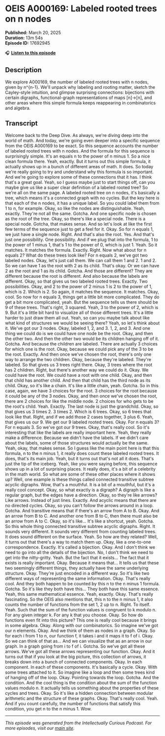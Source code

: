 # OEIS A000169: Labeled rooted trees on n nodes

**Published:** March 20, 2025  
**Duration:** 13m 54s  
**Episode ID:** 17692945

🎧 **[Listen to this episode](https://intellectuallycurious.buzzsprout.com/2529712/episodes/17692945-oeis-a000169-labeled-rooted-trees-on-n-nodes)**

## Description

We explore A000169, the number of labeled rooted trees with n nodes, given by n^{n-1}. We'll unpack why labeling and rooting matter, sketch the Cayley-style intuition, and glimpse surprising connections: bijections with certain digraphs, functional-graph representations of maps [n]→[n], and other areas where this simple formula keeps reappearing in combinatorics and algebra.

## Transcript

Welcome back to the Deep Dive. As always, we're diving deep into the world of math. And today, we're going even deeper into a specific sequence from the OEIS A000169 to be exact. So this sequence accounts the number of labeled rooted trees with n nodes. And the formula for this sequence is surprisingly simple. It's an equals n to the power of n minus 1. So a nice clean formula there. Yeah, exactly. But it turns out this simple formula, it actually shows up in a bunch of different areas of math. It does. So today we're really going to try and understand why this formula is so important. And we're going to explore some of these connections that it has. I think that's a great goal. Yeah, so I guess maybe just to start things off, can you maybe give us like a super clear definition of a labeled rooted tree? So we're all on the same page. A labeled rooted tree on n nodes, it's basically a tree, which means it's a connected graph with no cycles. But the key here is that each of the n nodes, it has a unique label. So you could label them from 1 to n, for example. Okay, so like the nodes are distinguishable. Yeah, exactly. They're not all the same. Gotcha. And one specific node is chosen as the root of the tree. Okay, so there's like a special node. There is a special node. Gotcha, that makes sense. And so let's look at like the first few terms of the sequence just to get a feel for it. Okay. So for n equals 1, we just have a single node. Right. And that's also the root. Yes. And that's just one possibility. One possibility. And if we plug that into the formula, 1 to the power of 1 minus 1, that's 1 to the power of 0, which is just 1. Yeah. So it matches. It matches the formula. Exactly. Right. Now what about for n equals 2? What do these trees look like? For n equals 2, we've got two labeled nodes. Okay, let's just call them. We can call them 1 and 2. 1 and 2. So we can have 1 as the root with 2 as its child. That's okay. Or we can have 2 as the root and 1 as its child. Gotcha. And those are different? They are different because the root is different. And also because the labels are different. Okay, so that gives us two labeled rooted trees. Exactly. Two possibilities. Okay, and 2 to the power of 2 minus 1 is 2 to the power of 1, which is 2. Which is 2. So again, it matches the sequence. It matches. Okay, cool. So now for n equals 3, things get a little bit more complicated. They do get a bit more complicated, yeah. But the sequence tells us there should be 9 of these trees. That's right, 3 squared. Yeah, 3 to the power of 2, which is 9. But it's a little bit hard to visualize all of those different trees. It's a little harder to just draw them all out. Yeah, so can you maybe talk about like what kind of structures we would be seeing there? Yeah, so let's think about it. We've got our 3 nodes. Okay, labeled 1, 2, and 3. 1, 2, and 3. And one thing we could do is we could have one node be the root. Okay, and then the other two. And then the other two would be its children hanging off of it. Gotcha. And because the children are labeled. There are actually 3 choices for which one is the root. Okay, because we could pick any of the 3 to be the root. Exactly. And then once we've chosen the root, there's only one way to arrange the two children. Okay, because they're labeled. They're labeled. So that gives us 3 trees right there. Okay, 3 trees where the root has 2 children. Right, but there's another way we could do it. Okay. We could have the root. We could have a root with one child. Okay, and then that child has another child. And then that child has the third node as its child. Okay, so it's like a chain. It's like a little chain, yeah. Gotcha. So in this case, again, we have 3 choices for the root. 3 choices for the root because it could be any of the 3 nodes. Okay, and then once we've chosen the root, there are 2 choices for like the middle node. 2 choices for who gets to be the root's child. Yeah. Exactly. The last node is just the grandchild. Okay, so that gives us 3 times 2. 3 times 2. Which is 6 trees. Okay, so 6 trees that look like that. Right, and if we add those 2 cases together, 3 plus 6. Yeah, that gives us our 9. We get our 9 labeled rooted trees. Okay. For n equals 3? For n equals 3. So we've got our 9 trees. Okay, that's really cool. So it's interesting that like the labels are really important here. Yeah, they really make a difference. Because we didn't have the labels. If we didn't care about the labels, some of those structures would actually be the same. Yeah, okay, that makes sense. So I guess like the main point here is that this formula, n to the n minus 1, it really does count these labeled rooted trees. It does, that's its main job. Yeah, but it turns out that's not all it does. That's just the tip of the iceberg. Yeah, like you were saying before, this sequence shows up in a lot of surprising places. It really does, it's a bit of a celebrity in the math world. So what are some of these other places where it shows up? Well, one example is these things called connected transitive subtree acyclic digraphs. Wow, that's a mouthful. It is a bit of a mouthful, but it's a really cool concept. Okay, so what exactly is a digraph? A digraph is like a regular graph, but the edges have a direction. Okay, so they're like arrows? Like arrows. Instead of just lines. Exactly. And acyclic means that there are no directed cycles. Okay, so you can't follow the arrows around in a loop. Gotcha. And transitive means that if there's an arrow from A to B. Okay. And an arrow from B to C. And another one from B to C, then there must also be an arrow from A to C. Okay, so it's like... It's like a shortcut, yeah. Gotcha. So this whole thing connected transitive subtree acyclic digraphs. Right. It sounds very different. It sounds very different from counting labeled trees. It does sound different on the surface. Yeah. So how are they related? Well, it turns out that there's a way to match them up. Okay, like a one-to-one correspondence. Exactly. It's called a bijection. Okay. And I don't think we need to go into all the details of the bijection. No, I don't think we need to get into the nitty-gritty. Yeah. But the fact that it exists... The fact that it exists is really important. Okay. Because it means that... It tells us that these two seemingly different things, they actually have the same underlying structure. Okay. They're just encoded in a different way. So it's like two different ways of representing the same information. Okay. That's really cool. And they both happen to be counted by this n to the n minus 1 formula. Gotcha. So it's like they both have this... They both have this same essence. Yeah, this same mathematical essence. Yeah, exactly. Okay. That's really fascinating. So the OEIS also mentions that, this n to the n minus 1, it also counts the number of functions from the set 1, 2 up to n. Right. To itself. Yeah. Such that the sum of the function values is congruent to k modulo n. For any given integer k. For any k that you choose. Okay. So how do functions even fit into this picture? This one is really cool because it brings in some algebra. Okay. Along with our combinatorics. So imagine we've got our n elements. Okay. And we think of them as nodes in a graph. Okay. So for each i from 1 to n, our function f, it takes i and it maps it to f of i. Okay. So we can think of that as... And we can visualize that as an arrow in our graph. In a graph going from i to f of i. Gotcha. So we've got all these arrows. We've got all these arrows representing our function. Okay. And it turns out that if you look at the big picture, this collection of arrows, it breaks down into a bunch of connected components. Okay. In each component. In each of these components. It's basically a cycle. Okay. With some trees attached to it. So imagine like a loop and then some trees kind of hanging off of the loop. Okay. Pointing towards the loop. Gotcha. And the condition. And the cool thing is the condition about the sum of the function values modulo n. It actually tells us something about the properties of these cycles and trees. Okay. So it's like a hidden connection between modular arithmetic and the structure of these graphs. Okay. That's really cool. Yeah. And if you count carefully, the number of functions that satisfy this condition, you get n to the n minus 1. Wow.

---
*This episode was generated from the Intellectually Curious Podcast. For more episodes, visit our [main site](https://intellectuallycurious.buzzsprout.com).*
